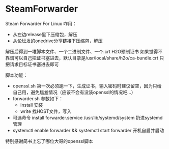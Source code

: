 # SteamForwarder
Steam Forwarder For Linux
咋用：
* 从左边release里下压缩包，解压
* 从论坛发的onedrive分享链接下压缩包，解压

解压后得到一堆脚本文件、一个二进制文件、一个.crt H2O预制证书
如果觉得不靠谱可以自己把证书塞进去，默认目录是/usr/local/share/h2o/ca-bundle.crt 只把请求目标证书塞进去即可

脚本功能：
* openssl.sh 第一次必须跑一下，生成证书，输入密码时建议留空，因为只给自己用，避免尴尬情况（应该不会有没装openssl的情况吧...）
* forwarder.sh 参数如下：
  * install 安装
  * write 找HOST文件，写入
* 可选命令 install forwarder.service /usr/lib/systemd/system 扔进systemd管理
* systemctl enable forwarder && systemctl start forwarder 开机自启并启动

特别感谢简书上忘了哪位大哥的openssl脚本
